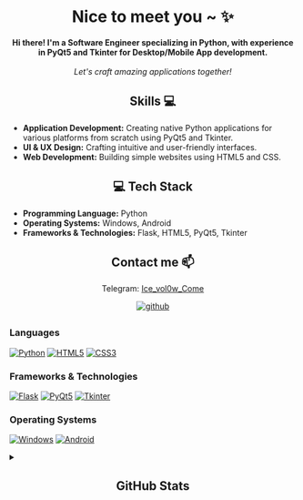 <h1 align="center">Nice to meet you ~ ✨</h1>

<p align="center">
  <b>Hi there! I'm a Software Engineer specializing in Python, with experience in PyQt5 and Tkinter for Desktop/Mobile App development.</b><br><br>
  <i>Let's craft amazing applications together!</i><br>
</p>

<h2 align="center">Skills 💻</h2>

<ul>
  <li><b>Application Development:</b> Creating native Python applications for various platforms from scratch using PyQt5 and Tkinter.</li>
  <li><b>UI & UX Design:</b> Crafting intuitive and user-friendly interfaces.</li>
  <li><b>Web Development:</b> Building simple websites using HTML5 and CSS.</li>
</ul>

<h2 align="center">💻 Tech Stack</h2>

<ul>
  <li><b>Programming Language:</b> Python</li>
  <li><b>Operating Systems:</b> Windows, Android</li>
  <li><b>Frameworks & Technologies:</b> Flask, HTML5, PyQt5, Tkinter</li>
</ul>

<h2 align="center">Contact me 📫</h2>

<p align="center">
  Telegram: <a href="https://t.me/Ice_vol0w_Come">Ice_vol0w_Come</a>
</p>

<p align="center">
  <a href="https://github.com/Seredyon" target="_blank">
    <img src="https://img.shields.io/badge/github-%2324292e.svg?&style=for-the-badge&logo=github&logoColor=white" alt="github" style="margin-bottom: 5px;" />
  </a>
</p>

### Languages
[![Python](https://img.shields.io/badge/python-black?style=for-the-badge&logo=python)](https://github.com/Seredyon)
[![HTML5](https://img.shields.io/badge/html5-black?style=for-the-badge&logo=html5)](https://github.com/Seredyon)
[![CSS3](https://img.shields.io/badge/css3-black?style=for-the-badge&logo=css3)](https://github.com/Seredyon)

### Frameworks & Technologies
[![Flask](https://img.shields.io/badge/flask-black?style=for-the-badge&logo=flask)](https://github.com/Seredyon)
[![PyQt5](https://img.shields.io/badge/pyqt5-black?style=for-the-badge&logo=qt)](https://github.com/Seredyon)
[![Tkinter](https://img.shields.io/badge/tkinter-black?style=for-the-badge&logo=python)](https://github.com/Seredyon)

### Operating Systems
[![Windows](https://img.shields.io/badge/Windows-black?style=for-the-badge&logo=Windows)](https://github.com/Seredyon)
[![Android](https://img.shields.io/badge/Android-black?style=for-the-badge&logo=android)](https://github.com/Seredyon)

<details>
  <summary><h2 align="center">GitHub Stats</h2></summary>
  <p align="center">
    <a href="https://github.com/Seredyon">
      <img src="http://github-profile-summary-cards.vercel.app/api/cards/profile-details?username=Seredyon&theme=transparent" />
    </a>
    <a href="https://github.com/Seredyon">
      <img src="https://github-readme-streak-stats.herokuapp.com/?user=Seredyon&hide_border=true&card_width=338&theme=transparent" />
    </a>
    <a href="https://github.com/Seredyon">
      <img src="http://github-profile-summary-cards.vercel.app/api/cards/stats?username=Seredyon&theme=transparent" />
    </a>
  </p>
</details>

